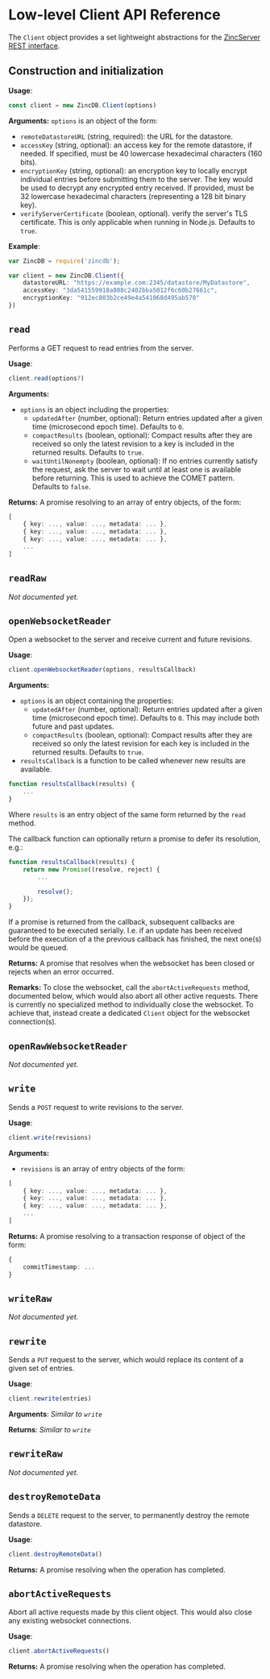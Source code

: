 # Low-level Client API Reference

The `Client` object provides a set lightweight abstractions for the [ZincServer REST interface](https://github.com/zincbase/zincserver/blob/master/docs/REST%20API%20reference.md).

## Construction and initialization

**Usage**:

```ts
const client = new ZincDB.Client(options)
```

**Arguments:**
`options` is an object of the form:

* `remoteDatastoreURL` (string, required): the URL for the datastore.
* `accessKey` (string, optional): an access key for the remote datastore, if needed. If specified, must be 40 lowercase hexadecimal characters (160 bits).
* `encryptionKey` (string, optional): an encryption key to locally encrypt individual entries before submitting them to the server. The key would be used to decrypt any encrypted entry received. If provided, must be 32 lowercase hexadecimal characters (representing a 128 bit binary key). 
* `verifyServerCertificate` (boolean, optional). verify the server's TLS certificate. This is only applicable when running in Node.js. Defaults to `true`.

**Example**:

```ts
var ZincDB = require('zincdb');

var client = new ZincDB.Client({
	datastoreURL: "https://example.com:2345/datastore/MyDatastore",
	accessKey: "3da541559918a808c2402bba5012f6c60b27661c",
	encryptionKey: "912ec803b2ce49e4a541068d495ab570"
})
```

## `read`

Performs a GET request to read entries from the server.

**Usage**:

```ts
client.read(options?)
```

**Arguments:**

* `options` is an object including the properties:
	* `updatedAfter` (number, optional): Return entries updated after a given time (microsecond epoch time). Defaults to `0`.
	* `compactResults` (boolean, optional): Compact results after they are received so only the latest revision to a key is included in the returned results. Defaults to `true`.
	* `waitUntilNonempty` (boolean, optional): If no entries currently satisfy the request, ask the server to wait until at least one is available before returning. This is used to achieve the COMET pattern. Defaults to `false`.	 

**Returns:** A promise resolving to an array of entry objects, of the form:

```ts
[
	{ key: ..., value: ..., metadata: ... }, 
	{ key: ..., value: ..., metadata: ... }, 
	{ key: ..., value: ..., metadata: ... }, 
	...
] 
```

## `readRaw`

_Not documented yet._

## `openWebsocketReader`

Open a websocket to the server and receive current and future revisions.

**Usage**:

```ts
client.openWebsocketReader(options, resultsCallback)
``` 

**Arguments:**

* `options` is an object containing the properties: 
	* `updatedAfter` (number, optional): Return entries updated after a given time (microsecond epoch time). Defaults to `0`. This may include both future and past updates.
	* `compactResults` (boolean, optional): Compact results after they are received so only the latest revision for each key is included in the returned results. Defaults to `true`.
* `resultsCallback` is a function to be called whenever new results are available.

```ts
function resultsCallback(results) {
	...
}
```
Where `results` is an entry object of the same form returned by the `read` method. 

The callback function can optionally return a promise to defer its resolution, e.g.:

```ts
function resultsCallback(results) {
	return new Promise((resolve, reject) {
		...

		resolve();
	});
}
```

If a promise is returned from the callback, subsequent callbacks are guaranteed to be executed serially. I.e. if an update has been received before the execution of a the previous callback has finished, the next one(s) would be queued. 

**Returns:**
A promise that resolves when the websocket has been closed or rejects when an error occurred.

**Remarks:**
To close the websocket, call the `abortActiveRequests` method, documented below, which would also abort all other active requests. There is currently no specialized method to individually close the websocket. To achieve that, instead create a dedicated `Client` object for the websocket connection(s).

## `openRawWebsocketReader`

_Not documented yet._

## `write`

Sends a `POST` request to write revisions to the server.

**Usage**:

```ts
client.write(revisions)
```

**Arguments:**

* `revisions` is an array of entry objects of the form:

```ts
[
	{ key: ..., value: ..., metadata: ... },
	{ key: ..., value: ..., metadata: ... }, 
	{ key: ..., value: ..., metadata: ... }, 
	...
]
```

**Returns:** A promise resolving to a transaction response of object of the form:

```ts
{ 
	commitTimestamp: ... 
}
```

## `writeRaw`

_Not documented yet._

## `rewrite`
Sends a `PUT` request to the server, which would replace its content of a given set of entries.

**Usage**:

```ts
client.rewrite(entries)
```

**Arguments**:
_Similar to `write`_

**Returns**:
_Similar to `write`_

## `rewriteRaw`

_Not documented yet._

## `destroyRemoteData`

Sends a `DELETE` request to the server, to permanently destroy the remote datastore.

**Usage**:

```ts
client.destroyRemoteData()
``` 

**Returns:** A promise resolving when the operation has completed.

## `abortActiveRequests`

Abort all active requests made by this client object. This would also close any existing websocket connections.

**Usage**:

```ts
client.abortActiveRequests()
``` 

**Returns:** A promise resolving when the operation has completed. 